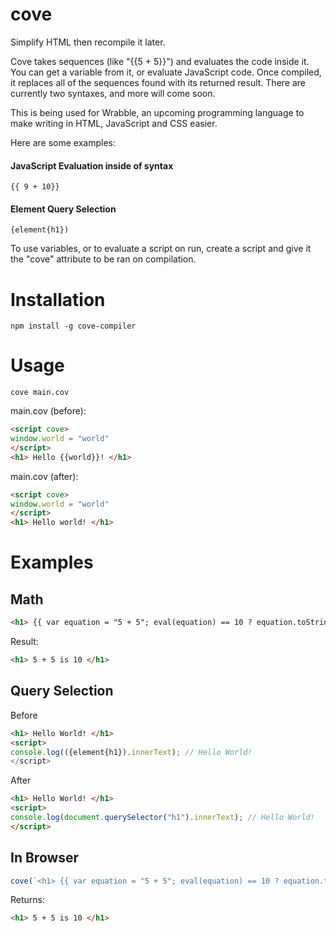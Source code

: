 # cove
Simplify HTML then recompile it later.

Cove takes sequences (like "{{5 + 5}}") and evaluates the code inside it. You can get a variable from it, or evaluate JavaScript code. Once compiled, it replaces all of the sequences found with its returned result. There are currently two syntaxes, and more will come soon.

This is being used for Wrabble, an upcoming programming language to make writing in HTML, JavaScript and CSS easier.

Here are some examples:
#### JavaScript Evaluation inside of syntax
```
{{ 9 + 10}}
```
#### Element Query Selection
```
{element{h1})
```

To use variables, or to evaluate a script on run, create a script and give it the "cove" attribute to be ran on compilation.

# Installation 
```
npm install -g cove-compiler
```
# Usage
```
cove main.cov
```
main.cov (before):
```html
<script cove>
window.world = "world"
</script>
<h1> Hello {{world}}! </h1>
```
main.cov (after):
```html
<script cove>
window.world = "world"
</script>
<h1> Hello world! </h1>
```

# Examples
## Math
```html
<h1> {{ var equation = "5 + 5"; eval(equation) == 10 ? equation.toString() + " is 10" : equation.toString() + " is not 10" }} </h1>
```
Result:
```html
<h1> 5 + 5 is 10 </h1>
```
## Query Selection
Before
```html
<h1> Hello World! </h1>
<script> 
console.log(({element{h1}).innerText); // Hello World!
</script>
```
After
```html
<h1> Hello World! </h1>
<script> 
console.log(document.querySelector("h1").innerText); // Hello World!
</script>
```
## In Browser 
```javascript
cove(`<h1> {{ var equation = "5 + 5"; eval(equation) == 10 ? equation.toString() + " is 10" : equation.toString() + " is not 10" }} </h1>`);
```
Returns: 
```html
<h1> 5 + 5 is 10 </h1>
```
